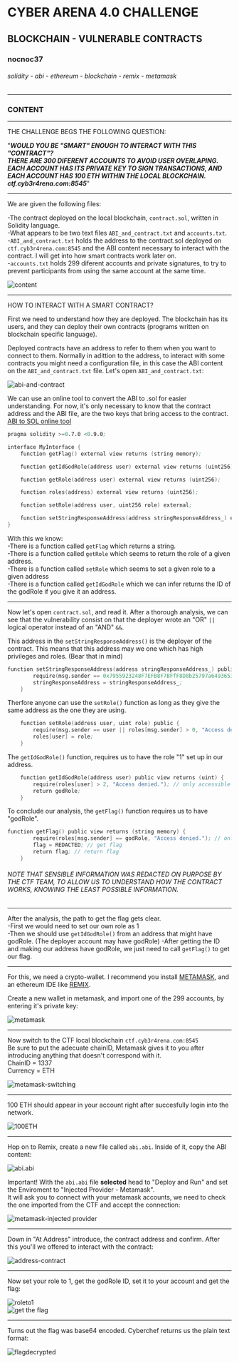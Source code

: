 # CYBER ARENA 4.0 CHALLENGE
## BLOCKCHAIN - VULNERABLE CONTRACTS
### nocnoc37
###### solidity - abi - ethereum - blockchain - remix - metamask
---
### CONTENT
---  
THE CHALLENGE BEGS THE FOLLOWING QUESTION:  

"***WOULD YOU BE "SMART" ENOUGH TO INTERACT WITH THIS "CONTRACT"?***  
***THERE ARE 300 DIFERENT ACCOUNTS TO AVOID USER OVERLAPING. EACH ACCOUNT HAS ITS PRIVATE KEY TO SIGN TRANSACTIONS, AND EACH ACCOUNT HAS 100 ETH WITHIN THE LOCAL BLOCKCHAIN.***  
***ctf.cyb3r4rena.com:8545***" 

---  

We are given the following files:  

-The contract deployed on the local blockchain, `contract.sol`, written in Solidity language.  
-What appears to be two text files `ABI_and_contract.txt` and `accounts.txt`.  
    -`ABI_and_contract.txt` holds the address to the contract.sol deployed on `ctf.cyb3r4rena.com:8545` and the ABI content necessary to interact with the  contract. I will get into how smart contracts work later on.  
    -`accounts.txt` holds 299 diferent accounts and private signatures, to try to prevent participants from using the same account at the same time.  

![content](https://github.com/1ocho3/CyberArena4.0/blob/main/blockchain02/readme-required/content.png?raw=true)    

---
HOW TO INTERACT WITH A SMART CONTRACT?  

First we need to understand how they are deployed. The blockchain has its users, and they can deploy their own contracts (programs written on blockchain specific language). 

Deployed contracts have an address to refer to them when you want to connect to them. Normally in adittion to the address, to interact with some contracts you might need a configuration file, in this case the ABI content on the `ABI_and_contract.txt` file.
Let's open `ABI_and_contract.txt`:  

![abi-and-contract](https://github.com/1ocho3/CyberArena4.0/blob/main/blockchain02/readme-required/abi-and-contract-content.png?raw=true)

We can use an online tool to convert the ABI to .sol for easier understanding. For now, it's only necessary to know that the contract address and the ABI file, are the two keys that bring access to the contract.  
[ABI to SOL online tool](https://gnidan.github.io/abi-to-sol/)  

```s
pragma solidity >=0.7.0 <0.9.0;

interface MyInterface {
    function getFlag() external view returns (string memory);

    function getIdGodRole(address user) external view returns (uint256);

    function getRole(address user) external view returns (uint256);

    function roles(address) external view returns (uint256);

    function setRole(address user, uint256 role) external;

    function setStringResponseAddress(address stringResponseAddress_) external;
}
```

With this we know:  
-There is a function called `getFlag` which returns a string.  
-There is a function called `getRole` which seems to return the role of a given address.  
-There is a function called `setRole` which seems to set a given role to a given address  
-There is a function called `getIdGodRole` which we can infer returns the ID of the godRole if you give it an address.  

---
Now let's open `contract.sol`, and read it.
After a thorough analysis, we can see that the vulnerability consist on that the deployer wrote an "OR" `||` logical operator instead of an "AND" `&&`.  

This address in the `setStringResponseAddress()` is the deployer of the contract. This means that this address may we one which has high privileges and roles. (Bear that in mind)  
```s
function setStringResponseAddress(address stringResponseAddress_) public {
        require(msg.sender == 0x7955923248F7EFB8F7BFfF8D8b25797a6493653d;
        stringResponseAddress = stringResponseAddress_;
    }
```

Therfore anyone can use the `setRole()` function as long as they give the same address as the one they are using.  

```s
    function setRole(address user, uint role) public {
        require(msg.sender == user || roles[msg.sender] > 0, "Access denied.");
        roles[user] = role;
    }
```  

The `getIdGodRole()` function, requires us to have the role "1" set up in our address.
```s
    function getIdGodRole(address user) public view returns (uint) {
        require(roles[user] > 2, "Access denied."); // only accessible by role 1
        return godRole;
    }
```

To conclude our analysis, the `getFlag()` function requires us to have "godRole".  
```s
function getFlag() public view returns (string memory) {
        require(roles[msg.sender] == godRole, "Access denied."); // only accessible by GodRole
        flag = REDACTED; // get flag
        return flag; // return flag
    }
```
###### NOTE THAT SENSIBLE INFORMATION WAS REDACTED ON PURPOSE BY THE CTF TEAM, TO ALLOW US TO UNDERSTAND HOW THE CONTRACT WORKS, KNOWING THE LEAST POSSIBLE INFORMATION.

---
After the analysis, the path to get the flag gets clear.  
-First we would need to set our own role as 1  
-Then we should use `getIdGodRole()` from an address that might have godRole. (The deployer account may have godRole)
-After getting the ID and making our address have godRole, we just need to call `getFlag()` to get our flag.

---
For this, we need a crypto-wallet. I recommend you install [METAMASK](https://metamask.io/download/), and an ethereum IDE like [REMIX](https://remix.ethereum.org).  

Create a new wallet in metamask, and import one of the 299 accounts, by entering it's private key:  

![metamask](https://github.com/1ocho3/CyberArena4.0/blob/main/blockchain02/readme-required/metamask-import-account.png?raw=true)  

---
Now switch to the CTF local blockchain `ctf.cyb3r4rena.com:8545`  
Be sure to put the adecuate chainID, Metamask gives it to you after introducing anything that doesn't correspond with it.  
ChainID = 1337  
Currency = ETH  

![metamask-switching](https://github.com/1ocho3/CyberArena4.0/blob/main/blockchain02/readme-required/metamask-setting-network.png?raw=true)  

---
100 ETH should appear in your account right after succesfully login into the network.  

![100ETH](https://github.com/1ocho3/CyberArena4.0/blob/main/blockchain02/readme-required/100ETH.png?raw=true)  

---
Hop on to Remix, create a new file called `abi.abi`. Inside of it, copy the ABI content:  

![abi.abi](https://github.com/1ocho3/CyberArena4.0/blob/main/blockchain02/readme-required/remix-create-new-file.png?raw=true)  

Important! With the `abi.abi` file **selected** head to "Deploy and Run" and set the Enviroment to "Injected Provider - Metamask".  
It will ask you to connect with your metamask accounts, we need to check the one imported from the CTF and accept the connection:

![metamask-injected provider](https://github.com/1ocho3/CyberArena4.0/blob/main/blockchain02/readme-required/metamask-injected-provider.png?raw=true)  

---
Down in "At Address" introduce, the contract address and confirm. After this you'll we offered to interact with the contract:  

![address-contract](https://github.com/1ocho3/CyberArena4.0/blob/main/blockchain02/readme-required/contract-address.png?raw=true)  

---  
Now set your role to 1, get the godRole ID, set it to your account and get the flag:  

![roleto1](https://github.com/1ocho3/CyberArena4.0/blob/main/blockchain02/readme-required/contract.png?raw=true)  
![get the flag](https://github.com/1ocho3/CyberArena4.0/blob/main/blockchain02/readme-required/flag%20encrypted.png?raw=true)

---
Turns out the flag was base64 encoded. Cyberchef returns us the plain text format:  

![flagdecrypted](https://github.com/1ocho3/CyberArena4.0/blob/main/blockchain02/readme-required/flag%20decoded.png?raw=true)
